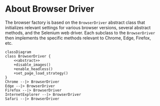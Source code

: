# About Browser Driver
The browser factory is based on the `BrowserDriver` abstract class that initializes relevant settings for various browser versions, several abstract methods, and the Selenium web driver. Each subclass to the `BrowserDriver` then implements the specific methods relevant to Chrome, Edge, Firefox, etc.

```mermaid
classDiagram
class BrowserDriver {
    <<abstract>>
    +disable_images()
    +enable_headless()
    +set_page_load_strategy()
}
Chrome --|> BrowserDriver
Edge --|> BrowserDriver
Firefox --|> BrowserDriver
InternetExplorer --|> BrowserDriver
Safari --|> BrowserDriver
```
